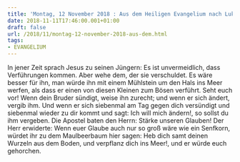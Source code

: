 ```yaml
---
title: 'Montag, 12 November 2018 : Aus dem Heiligen Evangelium nach Lukas - Lk 17,1-6.'
date: 2018-11-11T17:46:00.001+01:00
draft: false
url: /2018/11/montag-12-november-2018-aus-dem.html
tags: 
- EVANGELIUM
---
```


In jener Zeit sprach Jesus zu seinen Jüngern: Es ist unvermeidlich, dass Verführungen kommen. Aber wehe dem, der sie verschuldet. Es wäre besser für ihn, man würde ihn mit einem Mühlstein um den Hals ins Meer werfen, als dass er einen von diesen Kleinen zum Bösen verführt. Seht euch vor! Wenn dein Bruder sündigt, weise ihn zurecht; und wenn er sich ändert, vergib ihm. Und wenn er sich siebenmal am Tag gegen dich versündigt und siebenmal wieder zu dir kommt und sagt: Ich will mich ändern!, so sollst du ihm vergeben. Die Apostel baten den Herrn: Stärke unseren Glauben! Der Herr erwiderte: Wenn euer Glaube auch nur so groß wäre wie ein Senfkorn, würdet ihr zu dem Maulbeerbaum hier sagen: Heb dich samt deinen Wurzeln aus dem Boden, und verpflanz dich ins Meer!, und er würde euch gehorchen.